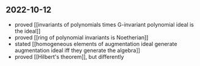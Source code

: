 ## 2022-10-12
- proved [[invariants of polynomials times G-invariant polynomial ideal is the ideal]]
- proved [[ring of polynomial invariants is Noetherian]]
- stated [[homogeneous elements of augmentation ideal generate augmentation ideal iff they generate the algebra]]
- proved [[Hilbert's theorem]], but differently